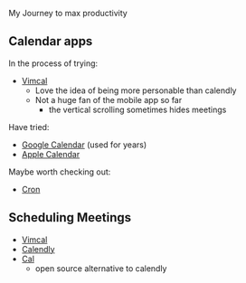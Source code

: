 My Journey to max productivity

## Calendar apps

In the process of trying:
- [Vimcal](https://www.vimcal.com/)
	- Love the idea of being more personable than calendly
	- Not a huge fan of the mobile app so far
		- the vertical scrolling sometimes hides meetings

Have tried:
- [Google Calendar](https://calendar.google.com) (used for years)
- [Apple Calendar](https://apps.apple.com/us/app/calendar/id1108185179)

Maybe worth checking out:
- [Cron](https://cron.com/)

## Scheduling Meetings

- [Vimcal](https://www.vimcal.com/)
- [Calendly](https://calendly.com/)
- [Cal](https://cal.com/)
	- open source alternative to calendly